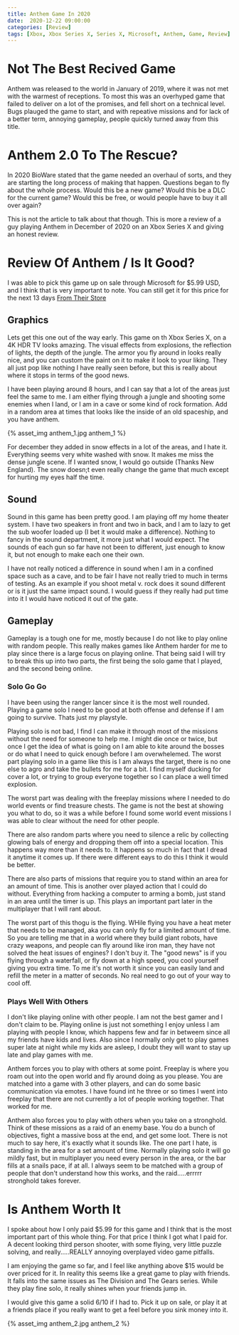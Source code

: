 ```yaml
---
title: Anthem Game In 2020
date:  2020-12-22 09:00:00
categories: [Review]
tags: [Xbox, Xbox Series X, Series X, Microsoft, Anthem, Game, Review]
---
```


# Not The Best Recived Game

Anthem was released to the world in January of 2019, where it was not met with the warmest of receptions. To most this was an overhyped game that failed to deliver on a lot of the promises, and fell short on a technical level. Bugs plauged the game to start, and with repeative missions and for lack of a better term, annoying gameplay, people quickly turned away from this title.

<!--more-->

# Anthem 2.0 To The Rescue?

In 2020 BioWare stated that the game needed an overhaul of sorts, and they are starting the long process of making that happen. Questions began to fly about the whole process. Would this be a new game? Would this be a DLC for the current game? Would this be free, or would people have to buy it all over again?

This is not the article to talk about that though. This is more a review of a guy playing Anthem in December of 2020 on an Xbox Series X and giving an honest review.

# Review Of Anthem / Is It Good?

I was able to pick this game up on sale through Microsoft for $5.99 USD, and I think that is very important to note. You can still get it for this price for the next 13 days <a href="https://www.xbox.com/en-US/games/anthem">From Their Store</a>

## Graphics

Lets get this one out of the way early. This game on th Xbox Series X, on a 4K HDR TV looks amazing. The visual effects from explosions, the reflection of lights, the depth of the jungle. The armor you fly around in looks really nice, and you can custom the paint on it to make it look to your liking. They all just pop like nothing I have really seen before, but this is really about where it stops in terms of the good news.

I have been playing around 8 hours, and I can say that a lot of the areas just feel the same to me. I am either flying through a jungle and shooting some enemies when I land, or I am in a cave or some kind of rock formation. Add in a random area at times that looks like the inside of an old spaceship, and you have anthem.

{% asset_img anthem_1.jpg anthem_1 %}

For december they added in snow effects in a lot of the areas, and I hate it. Everything seems very white washed with snow. It makes me miss the dense jungle scene. If I wanted snow, I would go outside (Thanks New England). The snow doesn;t even really change the game that much except for hurting my eyes half the time.

## Sound

Sound in this game has been pretty good. I am playing off my home theater system. I have two speakers in front and two in back, and I am to lazy to get the sub woofer loaded up (I bet it would make a difference). Nothing to fancy in the sound department, it more just what I would expect. The sounds of each gun so far have not been to different, just enough to know it, but not enough to make each one their own.

I have not really noticed a difference in sound when I am in a confined space such as a cave, and to be fair I have not really tried to much in terms of testing. As an example if you shoot metal v. rock does it sound different or is it just the same impact sound. I would guess if they really had put time into it I would have noticed it out of the gate.

## Gameplay

Gameplay is a tough one for me, mostly because I do not like to play online with random people. This really makes games like Anthem harder for me to play since there is a large focus on playing online. That being said I will try to break this up into two parts, the first being the solo game that I played, and the second being online.

### Solo Go Go

I have been using the ranger lancer since it is the most well rounded. Playing a game solo I need to be good at both offense and defense if I am going to survive. Thats just my playstyle.

Playing solo is not bad, I find I can make it through most of the missions without the need for someone to help me. I might die once or twice, but once I get the idea of what is going on I am able to kite around the bosses or do what I need to quick enough before I am overwhelemed. The worst part playing solo in a game like this is I am always the target, there is no one else to agro and take the bullets for me for a bit. I find myself ducking for cover a lot, or trying to group everyone together so I can place a well timed explosion.

The worst part was dealing with the freeplay missions where I needed to do world events or find treasure chests. The game is not the best at showing you what to do, so it was a while before I found some world event missions I was able to clear without the need for other people.

There are also random parts where you need to silence a relic by collecting glowing bals of energy and dropping them off into a special location. This happens way more than it needs to. It happens so much in fact that I dread it anytime it comes up. If there were different eays to do this I think it would be better.

There are also parts of missions that require you to stand within an area for an amount of time. This is another over played action that I could do without. Everything from hacking a computer to arming a bomb, just stand in an area until the timer is up. This plays an important part later in the multiplayer that I will rant about.

The worst part of this thogu is the flying. WHile flying you have a heat meter that needs to be managed, aka you can only fly for a limited amount of time. So you are telling me that in a world where they build giant robots, have crazy weapons, and people can fly around like iron man, they have not solved the heat issues of engines? I don't buy it. The "good news" is if you flying through a waterfall, or fly down at a high speed, you cool yourself giving you extra time. To me it's not worth it since you can easily land and refill the meter in a matter of seconds. No real need to go out of your way to cool off.

### Plays Well With Others

I don't like playing online with other people. I am not the best gamer and I don't claim to be. Playing online is just not something I enjoy unless I am playing with people I know, which happens few and far in betweem since all my friends have kids and lives. Also since I normally only get to play games super late at night while my kids are asleep, I doubt they will want to stay up late and play games with me.

Anthem forces you to play with others at some point. Freeplay is where you roam out into the open world and fly around doing as you please. You are matched into a game with 3 other players, and can do some basic communication via emotes. I have found int he three or so times I went into freeplay that there are not currently a lot of people working together. That worked for me.

Anthem also forces you to play with others when you take on a stronghold. Think of these missions as a raid of an enemy base. You do a bunch of objectives, fight a massive boss at the end, and get some loot. There is not much to say here, it's exactly what it sounds like. The one part I hate, is standing in the area for a set amount of time. Normally playing solo it will go mildly fast, but in multiplayer you need every person in the area, or the bar fills at a snails pace, if at all. I always seem to be matched with a group of people that don't understand how this works, and the raid.....errrrr stronghold takes forever.

# Is Anthem Worth It

I spoke about how I only paid $5.99 for this game and I think that is the most important part of this whole thing. For that price I think I got what I paid for. A decent looking third person shooter, with some flying, very little puzzle solving, and really.....REALLY annoying overplayed video game pitfalls.

I am enjoying the game so far, and I feel like anything above $15 would be over priced for it. In reality this seems like a great game to play with friends. It falls into the same issues as The Division and The Gears series. While they play fine solo, it really shines when your friends jump in.

I would give this game a solid 6/10 if I had to. Pick it up on sale, or play it at a friends place if you really want to get a feel before you sink money into it.

{% asset_img anthem_2.jpg anthem_2 %}
